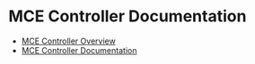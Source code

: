 # MCE Controller Documentation

* [MCE Controller Overview](https://github.com/tig/mcec/wiki/MCE-Controller-Overview)
* [MCE Controller Documentation](https://github.com/tig/mcec/wiki/Documentation)
